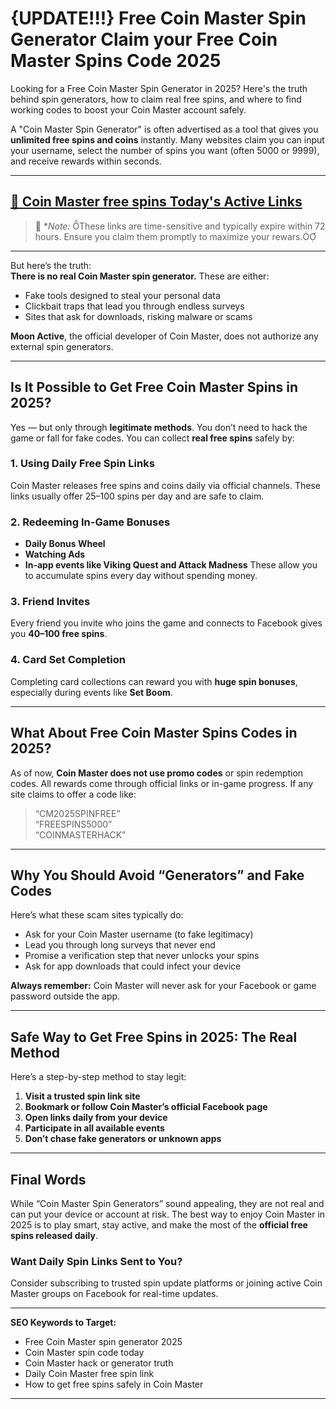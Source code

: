 # **{UPDATE!!!} Free Coin Master Spin Generator Claim your Free Coin Master Spins Code 2025**

Looking for a Free Coin Master Spin Generator in 2025? Here's the truth behind spin generators, how to claim real free spins, and where to find working codes to boost your Coin Master account safely.

A "Coin Master Spin Generator" is often advertised as a tool that gives you **unlimited free spins and coins** instantly. Many websites claim you can input your username, select the number of spins you want (often 5000 or 9999), and receive rewards within seconds.

---
## [🔗 Coin Master free spins Today's Active Links](https://lookerstudio.google.com/s/n2LRg2F3u9k)

> 📌 **Note:* These links are time-sensitive and typically expire within 72 hours. Ensure you claim them promptly to maximize your rewars.

---
But here’s the truth:  
**There is no real Coin Master spin generator.** These are either:
- Fake tools designed to steal your personal data
- Clickbait traps that lead you through endless surveys
- Sites that ask for downloads, risking malware or scams

**Moon Active**, the official developer of Coin Master, does not authorize any external spin generators.

---

## Is It Possible to Get Free Coin Master Spins in 2025?

Yes — but only through **legitimate methods**. You don’t need to hack the game or fall for fake codes. You can collect **real free spins** safely by:

### 1. **Using Daily Free Spin Links**
Coin Master releases free spins and coins daily via official channels. These links usually offer 25–100 spins per day and are safe to claim.

### 2. **Redeeming In-Game Bonuses**
- **Daily Bonus Wheel**
- **Watching Ads**
- **In-app events like Viking Quest and Attack Madness**
These allow you to accumulate spins every day without spending money.

### 3. **Friend Invites**
Every friend you invite who joins the game and connects to Facebook gives you **40–100 free spins**.

### 4. **Card Set Completion**
Completing card collections can reward you with **huge spin bonuses**, especially during events like **Set Boom**.

---

## What About Free Coin Master Spins Codes in 2025?

As of now, **Coin Master does not use promo codes** or spin redemption codes. All rewards come through official links or in-game progress. If any site claims to offer a code like:

> “CM2025SPINFREE”  
> “FREESPINS5000”  
> “COINMASTERHACK”


---

## Why You Should Avoid “Generators” and Fake Codes

Here’s what these scam sites typically do:
- Ask for your Coin Master username (to fake legitimacy)
- Lead you through long surveys that never end
- Promise a verification step that never unlocks your spins
- Ask for app downloads that could infect your device

**Always remember:** Coin Master will never ask for your Facebook or game password outside the app.

---

## Safe Way to Get Free Spins in 2025: The Real Method

Here’s a step-by-step method to stay legit:

1. **Visit a trusted spin link site**
2. **Bookmark or follow Coin Master’s official Facebook page**
3. **Open links daily from your device**
4. **Participate in all available events**
5. **Don’t chase fake generators or unknown apps**

---

## Final Words

While “Coin Master Spin Generators” sound appealing, they are not real and can put your device or account at risk. The best way to enjoy Coin Master in 2025 is to play smart, stay active, and make the most of the **official free spins released daily**.

### Want Daily Spin Links Sent to You?
Consider subscribing to trusted spin update platforms or joining active Coin Master groups on Facebook for real-time updates.

---

**SEO Keywords to Target:**
- Free Coin Master spin generator 2025  
- Coin Master spin code today  
- Coin Master hack or generator truth  
- Daily Coin Master free spin link  
- How to get free spins safely in Coin Master

---

